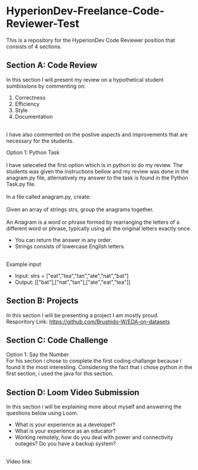 # HyperionDev-Freelance-Code-Reviewer-Test

This is a repository for the HyperionDev Code Reviewer position that consists of 4 sections.

## Section A: Code Review
In this section I will present my review on a hypothetical student sumbissions by commenting on:<br>
1. Correctness
2. Efficiency
3. Style
4. Documentation
<br>
I have also commented on the postive aspects and improvements that are necessary for the students.

Option 1: Python Task<br>
<br>
I have seleceted the first option which is in python to do my review.
The students was given the instructions bellow and my review was done in the anagram.py file, atlernatively my answer to the task is found in the Python Task.py file.<br><br>
In a file called anagram.py, create:<br>
<br>
Given an array of strings strs, group the anagrams together.<br>
<br>
An Anagram is a word or phrase formed by rearranging the letters of a different word or phrase, typically using all the original letters exactly once.
<ul><li>You can return the answer in any order.</li>
<li>Strings consists of lowercase English letters.</li>
</ul>
<br>
Example input
<ul><li>Input: strs = ["eat","tea","tan","ate","nat","bat"]</li>
<li>Output: [["bat"],["nat","tan"],["ate","eat","tea"]]</li>
</ul>

## Section B: Projects

In this section I will be presenting a project I am mostly proud.
<br>
Resporitory Link:
https://github.com/Brushido-W/EDA-on-datasets

## Section C: Code Challenge

Option 1: Say the Number<br>
For his section i chose to complete the first coding challange because i found it the most interesting.
Considering the fact that i chose python in the first section, i used the java for this section. 

## Section D: Loom Video Submission
In this section i will be explaining more about myself and answering the questions below using Loom. 
<ul>
<li>What is your experience as a developer?</li>
<li>What is your experience as an educator?</li>
<li>Working remotely, how do you deal with power and connectivity outages? Do you have a backup system?</li>
</ul>
<br>
Video link: 
